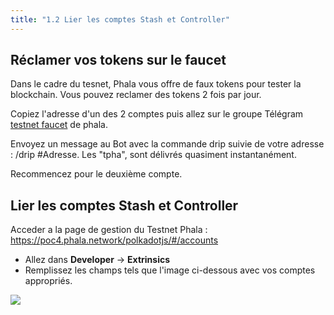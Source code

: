```yaml
---
title: "1.2 Lier les comptes Stash et Controller"
---
```



## Réclamer vos tokens sur le faucet
Dans le cadre du tesnet, Phala vous offre de faux tokens pour tester la blockchain.
Vous pouvez reclamer des tokens 2 fois par jour. 

Copiez l'adresse d'un des 2 comptes puis allez sur le groupe Télégram [testnet faucet](https://t.me/phalafaucet) de phala. 
 
Envoyez un message au Bot avec la commande drip suivie de votre adresse : /drip #Adresse.
Les "tpha", sont délivrés quasiment instantanément.

Recommencez pour le deuxième compte. 

## Lier les comptes Stash et Controller

Acceder a la page de gestion du Testnet Phala : [https://poc4.phala.network/polkadotjs/#/accounts ](https://poc4.phala.network/polkadotjs/#/accounts )
- Allez dans **Developer** -> **Extrinsics** 
- Remplissez les champs tels que l'image ci-dessous avec vos comptes appropriés.

![](/images/docs/poc4-fr/1.2_bind_stash_ctrler.png)

